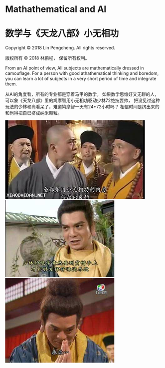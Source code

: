 # Mathathematical and AI

# 数学与《天龙八部》小无相功

Copyright © 2018 Lin Pengcheng. All rights reserved.

版权所有 © 2018 林鹏程， 保留所有权利。

From an AI point of view, All subjects are mathematically dressed in camouflage.
For a person with good athathematical thinking and boredom, 
you can learn a lot of subjects in a very short period of time and integrate them.

从AI的角度看，所有的专业都是穿着马甲的数学。
如果数学思维好又无聊的人，可以象《天龙八部》里的鸠摩智用小无相功驱动少林72绝技耍帅，
把没见过这种玩法的少林和尚看呆了，难道鸠摩智一天有24*72小时吗？
相信时间是挤出来的和尚得把自已挤成纳米颗粒。

![小无相功](./xiaowuxiang.png)
![发扬光大](./light.jpeg)
![承让](./let.png)
